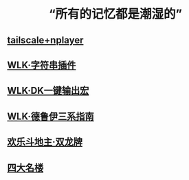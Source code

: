 # <center>“所有的记忆都是潮湿的”
## [tailscale+nplayer](https://samoa.lanzouy.com/b01rgbcib/)
## [WLK·字符串插件](WOW/插件-字符串.md)
## [WLK·DK一键输出宏](WOW/WLKDK一键输出宏.md)
## [WLK·德鲁伊三系指南](WOW/WLK德鲁伊指南.md)
## [欢乐斗地主·双龙牌](其他/欢乐斗地主·双龙牌.md)
## [四大名楼](其他/四大名楼)
